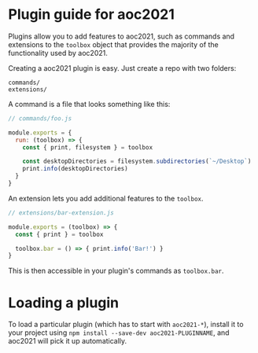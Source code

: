 # Plugin guide for aoc2021

Plugins allow you to add features to aoc2021, such as commands and
extensions to the `toolbox` object that provides the majority of the functionality
used by aoc2021.

Creating a aoc2021 plugin is easy. Just create a repo with two folders:

```
commands/
extensions/
```

A command is a file that looks something like this:

```js
// commands/foo.js

module.exports = {
  run: (toolbox) => {
    const { print, filesystem } = toolbox

    const desktopDirectories = filesystem.subdirectories(`~/Desktop`)
    print.info(desktopDirectories)
  }
}
```

An extension lets you add additional features to the `toolbox`.

```js
// extensions/bar-extension.js

module.exports = (toolbox) => {
  const { print } = toolbox

  toolbox.bar = () => { print.info('Bar!') }
}
```

This is then accessible in your plugin's commands as `toolbox.bar`.

# Loading a plugin

To load a particular plugin (which has to start with `aoc2021-*`),
install it to your project using `npm install --save-dev aoc2021-PLUGINNAME`,
and aoc2021 will pick it up automatically.
